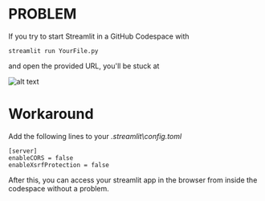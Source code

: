 # PROBLEM

If you try to start Streamlit in a GitHub Codespace with

```streamlit run YourFile.py```

and open the provided URL, you'll be stuck at

![alt text](https://github.com/RomanKehr/streamlit-codespaces/raw/main/pleasewait.png "Please wait...")

# Workaround

Add the following lines to your _.streamlit\config.toml_

```
[server]
enableCORS = false
enableXsrfProtection = false
```

After this, you can access your streamlit app in the browser from inside the codespace without a problem.
